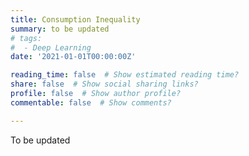 ```yaml
---
title: Consumption Inequality
summary: to be updated
# tags:
#  - Deep Learning
date: '2021-01-01T00:00:00Z'

reading_time: false  # Show estimated reading time?
share: false  # Show social sharing links?
profile: false  # Show author profile?
commentable: false  # Show comments?

---
```


To be updated
